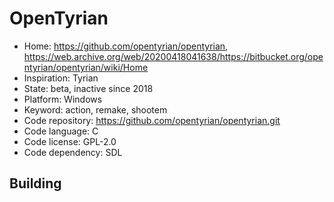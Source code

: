 # OpenTyrian

- Home: https://github.com/opentyrian/opentyrian, https://web.archive.org/web/20200418041638/https://bitbucket.org/opentyrian/opentyrian/wiki/Home
- Inspiration: Tyrian
- State: beta, inactive since 2018
- Platform: Windows
- Keyword: action, remake, shootem
- Code repository: https://github.com/opentyrian/opentyrian.git
- Code language: C
- Code license: GPL-2.0
- Code dependency: SDL

## Building
